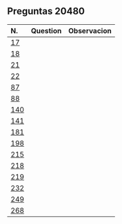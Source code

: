 ## Preguntas **20480**


| N. | Question | Observacion
| :--- | --- | :---:
| [17](./17/) |   | 
| [18](./18/) |   | 
| [21](./21/) |   | 
| [22](./22/) |   | 
| [87](./87/) |   | 
| [88](./88/) |   | 
| [140](./140/) |   | 
| [141](./141/) |   | 
| [181](./181/) |   | 
| [198](./198/) |   | 
| [215](./215/) |   | 
| [218](./218/) |   | 
| [219](./219/) |   | 
| [232](./232/) |   | 
| [249](./249/) |   | 
| [268](./268/) |   | 
 
